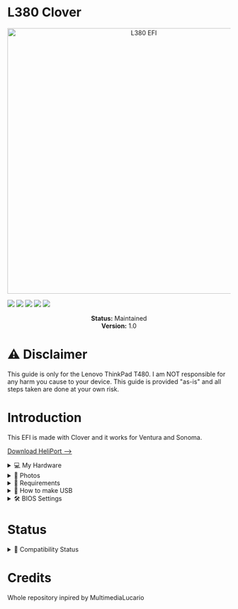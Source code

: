 # L380 Clover
<p align="center">
  <img src="https://github.com/user-attachments/assets/aa5c1f8e-4101-4290-8275-bb3cde5530f5" alt="L380 EFI" width="600"/>
</p>


<!-- Badges -->
<p>
  <img src="https://img.shields.io/badge/macOS-Big%20Sur-red" />
  <img src="https://img.shields.io/badge/macOS-Monterey-pink" />
  <img src="https://img.shields.io/badge/macOS-Ventura-orange" />
  <img src="https://img.shields.io/badge/macOS-Sonoma-green" />
  <img src="https://img.shields.io/badge/license-MIT-purple" />
</p>

<p align="center">
  <strong>Status:</strong> Maintained<br>
  <strong>Version:</strong> 1.0
</p>

# ⚠️ Disclaimer
This guide is only for the Lenovo ThinkPad T480. I am NOT responsible for any harm you cause to your device. This guide is provided "as-is" and all steps taken are done at your own risk.

# Introduction
This EFI is made with Clover and it works for Ventura and Sonoma.

[Download HeliPort -->](https://github.com/OpenIntelWireless/HeliPort/releases/download/v1.5.0/HeliPort.dmg)

<details>
  <summary>💻 My Hardware</summary>
  
| Category  | Component                   |
|-----------|-----------------------------|
| CPU       | Intel Core i5-8350U          |
| GPU       | Intel UHD Graphics 620       |
| SSD       | Intel 256GB M.2 SSD          |
| Memory    | 16GB DDR4 2400Mhz            |
| Camera    | 720p Camera                  |
| WiFi & BT | Intel 18265 Wifi (HeliPort)  |

</details>

<details>
  <summary>📸 Photos</summary>
  
  ![P7010069](https://github.com/user-attachments/assets/5e346b60-59d2-4c5d-bf8d-dd354759a186)

</details>

<details>
  <summary>🔧 Requirements</summary>

  - Lenovo ThinkPad L380  
  - 32GB Flash Drive  
  - Windows PC with Python  
  - An internet connection  
  - MiniTool Partition Wizard  
  - Balena Etcher  
  - [Sonoma](https://www.mediafire.com/file/8eq9rjvf9ef2xju/Olarila+Sonoma+14.7.5.raw/file)  
  - [Ventura](https://www.mediafire.com/file/9g0bfwjsaffo925/Olarila+Ventura+13.7.6+22H625.raw/file)

</details>

<details>
  <summary>💾 How to make USB</summary>

  1. Flash the `.raw` file (Sonoma or Ventura) to your USB drive using **Balena Etcher**.  
  2. Open **MiniTool Partition Wizard**.  
  3. Right-click the 200MB EFI partition on the USB and select **"Assign letter"**.  
  4. Download and unzip this repository.  
  5. Delete all existing files from the USB's EFI partition.  
  6. Copy the `OC` 'Boot' to a new 'EFI' folder from the repo into the USB’s EFI partition.

</details>

<details>
  <summary>🛠️ BIOS Settings</summary>

  Make sure the following settings are adjusted in your BIOS:

  - **Disable** Secure Boot  
  - **Disable** TPM (Trusted Platform Module)  
  - **Disable** Intel SGX (if available)  
  - **Enable** USB Boot  
  - **Enable** UEFI Boot Mode  
  - Set **SATA Controller Mode** to AHCI  
  - **Disable** Fast Boot  
  - Enable **Virtualization** (optional, for macOS performance)  

</details>

# Status
<details>
  <summary>🧩 Compatibility Status</summary>

| Feature             | Status       | Notes                                                  |
|---------------------|--------------|--------------------------------------------------------|
| Bootloader (Clover) | ✅ Working     | Stable boot with Ventura and Sonoma                   |
| Graphics Accel.     | ✅ Working     | Full acceleration with Intel UHD 620                  |
| Audio               | ✅ Working     | Internal speakers and headphone jack                  |
| HDMI                | ✅ Working     | Display output and audio over HDMI                    |
| Wi-Fi               | ✅ Working     | Using Intel 18265 with HeliPort                       |
| Bluetooth           | ✅ Working     | Detected and usable                                   |
| Sleep               | ✅ Working     | Works fine with lid close/wake                        |
| USB Ports           | ✅ Working     | All USB-A and USB-C ports function normally           |
| Battery Status      | ✅ Working     | Battery icon and % show in macOS                      |
| Trackpad/Keyboard   | ✅ Working     | With VoodooPS2Controller                              |
| Webcam              | ✅ Working     | macOS recognizes and uses it                          |
| iMessage/FaceTime   | 🔲 Not Tested  | I don't have an apple device to test it with          |
| Fingerprint Reader  | 🔲 Not Tested  | Not supported in macOS                                |
| Thunderbolt         | 🔲 Not Tested  | Untested                                              |
| SD Card Reader      | ❌ Not Workin  | Not tested — may require additional configuration     |
| Handoff/Airdrop     | ❌ Not Working | No native Wifi                                        |

</details>

# Credits
Whole repository inpired by MultimediaLucario 
